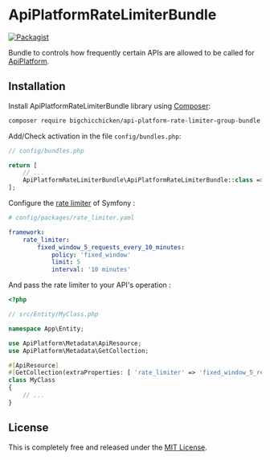 # ApiPlatformRateLimiterBundle

[![Packagist](https://img.shields.io/packagist/v/bigchicchicken/api-platform-rate-limiter-bundle)](https://packagist.org/packages/bigchicchicken/api-platform-rate-limiter-bundle)

Bundle to controls how frequently certain APIs are allowed to be called for [ApiPlatform](https://api-platform.com/).

## Installation

Install ApiPlatformRateLimiterBundle library using [Composer](https://getcomposer.org/):

```bash
composer require bigchicchicken/api-platform-rate-limiter-group-bundle
```

Add/Check activation in the file `config/bundles.php`:

```php
// config/bundles.php

return [
    // ...
    ApiPlatformRateLimiterBundle\ApiPlatformRateLimiterBundle::class => ['all' => true],
];

```

Configure the [rate limiter](https://symfony.com/doc/current/rate_limiter.html) of Symfony :


```yaml
# config/packages/rate_limiter.yaml

framework:
    rate_limiter:
        fixed_window_5_requests_every_10_minutes:
            policy: 'fixed_window'
            limit: 5
            interval: '10 minutes'

```

And pass the rate limiter to your API's operation :

```php
<?php

// src/Entity/MyClass.php

namespace App\Entity;

use ApiPlatform\Metadata\ApiResource;
use ApiPlatform\Metadata\GetCollection;

#[ApiResource]
#[GetCollection(extraProperties: [ 'rate_limiter' => 'fixed_window_5_requests_every_10_minutes' ])]
class MyClass
{
    // ...
}
```

## License

This is completely free and released under the [MIT License](https://github.com/BigChicChicken/ApiPlatformRateLimiterBundle/blob/main/LICENSE).